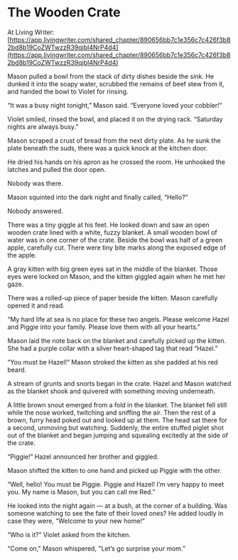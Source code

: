 # The Wooden Crate

At Living Writer: [https://app.livingwriter.com/shared_chapter/890656bb7c1e356c7c426f3b82bd8b19CoZWTwzzR39qjbI4NrP4d4](https://app.livingwriter.com/shared_chapter/890656bb7c1e356c7c426f3b82bd8b19CoZWTwzzR39qjbI4NrP4d4)

Mason pulled a bowl from the stack of dirty dishes beside the sink. He dunked it into the soapy water, scrubbed the remains of beef stew from it, and handed the bowl to Violet for rinsing.<p>
“It was a busy night tonight,” Mason said. “Everyone loved your cobbler!”

Violet smiled, rinsed the bowl, and placed it on the drying rack. “Saturday nights are always busy.”

Mason scraped a crust of bread from the next dirty plate. As he sunk the plate beneath the suds, there was a quick knock at the kitchen door. 

He dried his hands on his apron as he crossed the room. He unhooked the latches and pulled the door open. 

Nobody was there.

Mason squinted into the dark night and finally called, “Hello?” 

Nobody answered.

There was a tiny giggle at his feet. He looked down and saw an open wooden crate lined with a white, fuzzy blanket. A small wooden bowl of water was in one corner of the crate. Beside the bowl was half of a green apple, carefully cut. There were tiny bite marks along the exposed edge of the apple.

A gray kitten with big green eyes sat in the middle of the blanket. Those eyes were locked on Mason, and the kitten giggled again when he met her gaze.

There was a rolled-up piece of paper beside the kitten. Mason carefully opened it and read.

“My hard life at sea is no place for these two angels. Please welcome Hazel and Piggie into your family. Please love them with all your hearts.”

Mason laid the note back on the blanket and carefully picked up the kitten. She had a purple collar with a silver heart-shaped tag that read “Hazel.”

“You must be Hazel!” Mason stroked the kitten as she padded at his red beard. 

A stream of grunts and snorts began in the crate. Hazel and Mason watched as the blanket shook and quivered with something moving underneath.

A little brown snout emerged from a fold in the blanket. The blanket fell still while the nose worked, twitching and sniffing the air. Then the rest of a brown, furry head poked out and looked up at them. The head sat there for a second, unmoving but watching. Suddenly, the entire stuffed piglet shot out of the blanket and began jumping and squealing excitedly at the side of the crate.

“Piggie!” Hazel announced her brother and giggled.

Mason shifted the kitten to one hand and picked up Piggie with the other.

“Well, hello! You must be Piggie. Piggie and Hazel! I’m very happy to meet you. My name is Mason, but you can call me Red.”

He looked into the night again — at a bush, at the corner of a building. Was someone watching to see the fate of their loved ones? He added loudly in case they were, “Welcome to your new home!”

“Who is it?” Violet asked from the kitchen.

“Come on," Mason whispered, "Let’s go surprise your mom.”